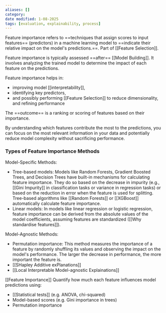 ```yaml
---
aliases: []
category:
date modified: 1-08-2025
tags: [evaluation, explainability, process]
---
```

Feature importance refers to ==techniques that assign scores to input features== (predictors) in a machine learning model to ==indicate their relative impact on the model's predictions.==. Part of [[Feature Selection]].

Feature importance is typically assessed ==after== [[Model Building]]. It involves analyzing the trained model to determine the impact of each feature on the predictions.

Feature importance helps in:
- improving model [[interpretability]], 
- identifying key predictors, 
- and possibly performing [[Feature Selection]] to reduce dimensionality, and refining performance

The ==outcome== is a ranking or scoring of features based on their importance.

By understanding which features contribute the most to the predictions, you can focus on the most relevant information in your data and potentially reduce model complexity without sacrificing performance.
### Types of Feature Importance Methods

Model-Specific Methods:
- Tree-based models: Models like Random Forests, Gradient Boosted Trees, and Decision Trees have built-in mechanisms for calculating feature importance. They do so based on the decrease in impurity (e.g., [[Gini Impurity]] in classification tasks or variance in regression tasks) or based on the reduction in error when the feature is used for splitting. Tree-based algorithms like [[Random Forests]] or [[XGBoost]] automatically calculate feature importance. 
- Linear models: In models like linear regression or logistic regression, feature importance can be derived from the absolute values of the model coefficients, assuming features are standardized ([[Why standardise features]]).
   
Model-Agnostic Methods:
- Permutation importance: This method measures the importance of a feature by randomly shuffling its values and observing the impact on the model's performance. The larger the decrease in performance, the more important the feature is.
- [[SHapley Additive exPlanations]]
- [[Local Interpretable Model-agnostic Explainations]]

[[Feature Importance]]
Quantify how much each feature influences model predictions using:
* [[Statistical tests]] (e.g. ANOVA, chi-squared)
* Model-based scores (e.g. Gini importance in trees)
* Permutation importance